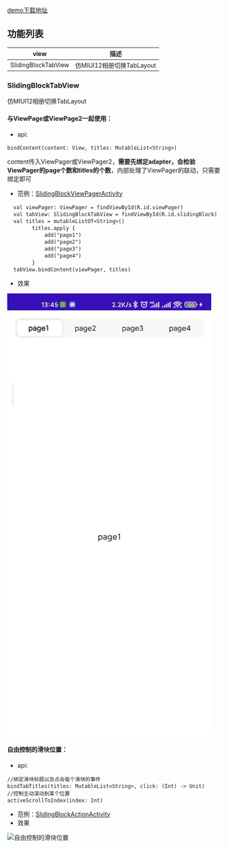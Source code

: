 [demo下载地址](/apk/app-debug.apk)

## 功能列表

| view                | 描述                      |
| ------------------- | ------------------------- |
| SlidingBlockTabView | 仿MIUI12相册切换TabLayout |

### SlidingBlockTabView

仿MIUI12相册切换TabLayout

#### 与ViewPage或ViewPage2一起使用：

- api:
```
bindContent(content: View, titles: MutableList<String>)
```
content传入ViewPager或ViewPager2，**需要先绑定adapter，会检验ViewPager的page个数和titles的个数**，内部处理了ViewPager的联动，只需要绑定即可

- 范例：[SlidingBlockViewPagerActivity](/app/src/main/java/com/zhangjian/samp/slidingblock/SlidingBlockViewPagerActivity.kt)
```
  val viewPager: ViewPager = findViewById(R.id.viewPager)
  val tabView: SlidingBlockTabView = findViewById(R.id.slidingBlock)
  val titles = mutableListOf<String>()
        titles.apply {
            add("page1")
            add("page2")
            add("page3")
            add("page4")
        }
  tabView.bindContent(viewPager, titles)
```
- 效果

![与ViewPage或ViewPage2一起使用](/image/与ViewPage或ViewPage2一起使用.gif)

#### 自由控制的滑块位置：

- api:
```
//绑定滑块标题以及点击每个滑块的事件
bindTabTitles(titles: MutableList<String>, click: (Int) -> Unit)
//控制主动滚动到某个位置
activeScrollToIndex(index: Int)
```
- 范例：[SlidingBlockActionActivity](/app/src/main/java/com/zhangjian/samp/slidingblock/SlidingBlockActionActivity.kt)
- 效果

![自由控制的滑块位置](/image/自由控制的滑块位置.gif)